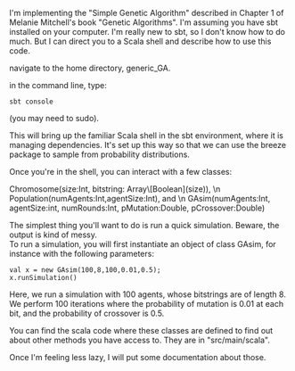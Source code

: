 I'm implementing the "Simple Genetic Algorithm" described in Chapter 1 of Melanie Mitchell's book "Genetic Algorithms".  I'm assuming you have sbt installed on your computer. 
I'm really new to sbt, so I don't know how to do much. But I can direct you to a Scala shell and describe how to use this code. 

navigate to the home directory, generic_GA. 

in the command line, type: 

    sbt console

(you may need to sudo).

This will bring up the familiar Scala shell in the sbt environment, where it is managing dependencies. It's set up this way so that we can use the breeze package to sample from probability distributions. 

Once you're in the shell, you can interact with a few classes: 

Chromosome(size:Int, bitstring: Array\\[Boolean\](size)), \n
Population(numAgents:Int,agentSize:Int), and \n
GAsim(numAgents:Int, agentSize:int, numRounds:Int, pMutation:Double, pCrossover:Double)

The simplest thing you'll want to do is run a quick simulation.  Beware, the output is kind of messy.  
To run a simulation, you will first instantiate an object of class GAsim, for instance with the following parameters: 

    val x = new GAsim(100,8,100,0.01,0.5);
    x.runSimulation()

Here, we run a simulation with 100 agents, whose bitstrings are of length 8. We perform 100 iterations where the probability of mutation is 0.01 at each bit, and the probability of crossover is 0.5.  

You can find the scala code where these classes are defined to find out about other methods you have access to. 
They are in "src/main/scala".

Once I'm feeling less lazy, I will put some documentation about those.    